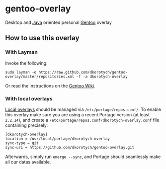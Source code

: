 # gentoo-overlay
Desktop and [Java](https://go.java/developer-opportunities/index.html) oriented personal [Gentoo](https://gentoo.org/) overlay

## How to use this overlay
### With Layman

Invoke the following:
```
sudo layman -o https://raw.github.com/dkorotych/gentoo-overlay/master/repositories.xml -f -a dkorotych-overlay
```
Or read the instructions on the [Gentoo Wiki](http://wiki.gentoo.org/wiki/Layman#Adding_custom_overlays).

### With local overlays

[Local overlays](https://wiki.gentoo.org/wiki/Overlay/Local_overlay) should be managed via `/etc/portage/repos.conf/`.
To enable this overlay make sure you are using a recent Portage version (at least `2.2.14`), and create a `/etc/portage/repos.conf/dkorotych-overlay.conf` file containing precisely:

```
[dkorotych-overlay]
location = /usr/local/portage/dkorotych-overlay
sync-type = git
sync-uri = https://github.com/dkorotych/gentoo-overlay.git
```
Afterwards, simply run `emerge --sync`, and Portage should seamlessly make all our datas available.
